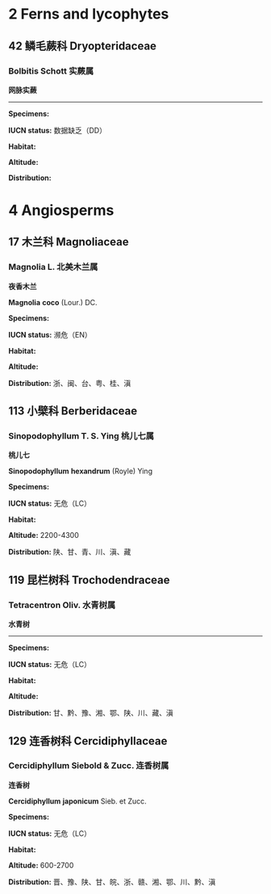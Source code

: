 # 2 Ferns and lycophytes

## 42 鳞毛蕨科 Dryopteridaceae

### Bolbitis Schott 实蕨属
**网脉实蕨**

**** **** 

**Specimens:** 

**IUCN status:** 数据缺乏（DD）

**Habitat:** 

**Altitude:** 

**Distribution:** 
 
 
 
# 4 Angiosperms

## 17 木兰科 Magnoliaceae

### Magnolia L. 北美木兰属
**夜香木兰**

**Magnolia** **coco** (Lour.) DC.

**Specimens:** 

**IUCN status:** 濒危（EN）

**Habitat:** 

**Altitude:** 

**Distribution:** 浙、闽、台、粤、桂、滇
 
 
 

## 113 小檗科 Berberidaceae

### Sinopodophyllum T. S. Ying 桃儿七属
**桃儿七**

**Sinopodophyllum** **hexandrum** (Royle) Ying

**Specimens:** 

**IUCN status:** 无危（LC）

**Habitat:** 

**Altitude:** 2200-4300

**Distribution:** 陕、甘、青、川、滇、藏
 
 
 

## 119 昆栏树科 Trochodendraceae

### Tetracentron Oliv. 水青树属
**水青树**

**** **** 

**Specimens:** 

**IUCN status:** 无危（LC）

**Habitat:** 

**Altitude:** 

**Distribution:** 甘、黔、豫、湘、鄂、陕、川、藏、滇
 
 
 

## 129 连香树科 Cercidiphyllaceae

### Cercidiphyllum Siebold & Zucc. 连香树属
**连香树**

**Cercidiphyllum** **japonicum** Sieb. et Zucc.

**Specimens:** 

**IUCN status:** 无危（LC）

**Habitat:** 

**Altitude:** 600-2700

**Distribution:** 晋、豫、陕、甘、皖、浙、赣、湘、鄂、川、黔、滇
 
 
 
